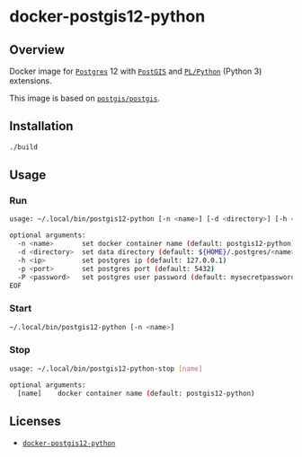 # docker-postgis12-python

## Overview

Docker image for [`Postgres`](https://www.postgresql.org/) 12 with [`PostGIS`](http://postgis.net/) and [`PL/Python`](https://www.postgresql.org/docs/current/plpython.html) (Python 3) extensions.

This image is based on [`postgis/postgis`](https://github.com/postgis/docker-postgis).

## Installation

```bash
./build
```

## Usage

### Run

```bash
usage: ~/.local/bin/postgis12-python [-n <name>] [-d <directory>] [-h <ip>] [-p <port>] [-P <password>]

optional arguments:
  -n <name>       set docker container name (default: postgis12-python)
  -d <directory>  set data directory (default: ${HOME}/.postgres/<name>)
  -h <ip>         set postgres ip (default: 127.0.0.1)
  -p <port>       set postgres port (default: 5432)
  -P <password>   set postgres user password (default: mysecretpassword)
EOF
```

### Start

```bash
~/.local/bin/postgis12-python [-n <name>]
```

### Stop

```bash
usage: ~/.local/bin/postgis12-python-stop [name]

optional arguments:
  [name]    docker container name (default: postgis12-python)
```

## Licenses

- [`docker-postgis12-python`](LICENSE)
